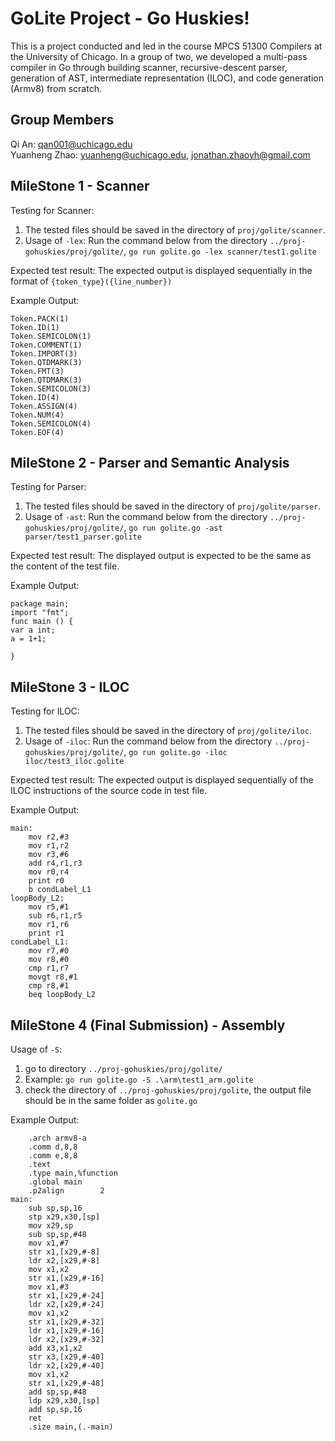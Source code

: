 # GoLite Project - Go Huskies!

This is a project conducted and led in the course MPCS 51300 Compilers at the University of Chicago. In a group of two, we developed a multi-pass compiler in Go through building scanner, recursive-descent parser, generation of AST, intermediate representation (ILOC), and code generation (Armv8) from scratch.

## Group Members
Qi An: qan001@uchicago.edu  
Yuanheng Zhao: yuanheng@uchicago.edu, jonathan.zhaoyh@gmail.com

## MileStone 1 - Scanner

Testing for Scanner:
1. The tested files should be saved in the directory of `proj/golite/scanner`.
2. Usage of `-lex`: Run the command below from the directory `../proj-gohuskies/proj/golite/`,
   `go run golite.go -lex scanner/test1.golite`

Expected test result:
The expected output is displayed sequentially in the format of `{token_type}({line_number})`

Example Output:
```
Token.PACK(1)
Token.ID(1)       
Token.SEMICOLON(1)
Token.COMMENT(1)  
Token.IMPORT(3)   
Token.QTDMARK(3)  
Token.FMT(3)      
Token.QTDMARK(3)  
Token.SEMICOLON(3)
Token.ID(4)       
Token.ASSIGN(4)   
Token.NUM(4)      
Token.SEMICOLON(4)
Token.EOF(4)
```


## MileStone 2 - Parser and Semantic Analysis

Testing for Parser:
1. The tested files should be saved in the directory of `proj/golite/parser`.
2. Usage of `-ast`: Run the command below from the directory `../proj-gohuskies/proj/golite/`,
   `go run golite.go -ast parser/test1_parser.golite`

Expected test result:
The displayed output is expected to be the same as the content of the test file.

Example Output:
```
package main;
import "fmt";
func main () {
var a int;
a = 1+1;

}
```

## MileStone 3 - ILOC

Testing for ILOC:
1. The tested files should be saved in the directory of `proj/golite/iloc`.
2. Usage of `-iloc`: Run the command below from the directory `../proj-gohuskies/proj/golite/`,
   `go run golite.go -iloc iloc/test3_iloc.golite`


Expected test result:
The expected output is displayed sequentially of the ILOC instructions of the source code in test file.

Example Output:
```
main:
    mov r2,#3
    mov r1,r2
    mov r3,#6
    add r4,r1,r3
    mov r0,r4
    print r0
    b condLabel_L1
loopBody_L2:
    mov r5,#1
    sub r6,r1,r5
    mov r1,r6
    print r1
condLabel_L1:
    mov r7,#0
    mov r8,#0
    cmp r1,r7
    movgt r8,#1
    cmp r8,#1
    beq loopBody_L2
```

## MileStone 4 (Final Submission) - Assembly

Usage of `-S`:
1. go to directory `../proj-gohuskies/proj/golite/`
2. Example: `go run golite.go -S .\arm\test1_arm.golite`
3. check the directory of `../proj-gohuskies/proj/golite`, the output file should be in the same folder as `golite.go`

Example Output:

```
	.arch armv8-a
	.comm d,8,8
	.comm e,8,8
	.text
	.type main,%function
	.global main
	.p2align		2
main:
	sub sp,sp,16
	stp x29,x30,[sp]
	mov x29,sp
	sub sp,sp,#48
	mov x1,#7
	str x1,[x29,#-8]
	ldr x2,[x29,#-8]
	mov x1,x2
	str x1,[x29,#-16]
	mov x1,#3
	str x1,[x29,#-24]
	ldr x2,[x29,#-24]
	mov x1,x2
	str x1,[x29,#-32]
	ldr x1,[x29,#-16]
	ldr x2,[x29,#-32]
	add x3,x1,x2
	str x3,[x29,#-40]
	ldr x2,[x29,#-40]
	mov x1,x2
	str x1,[x29,#-48]
	add sp,sp,#48
	ldp x29,x30,[sp]
	add sp,sp,16
	ret
	.size main,(.-main)
```
